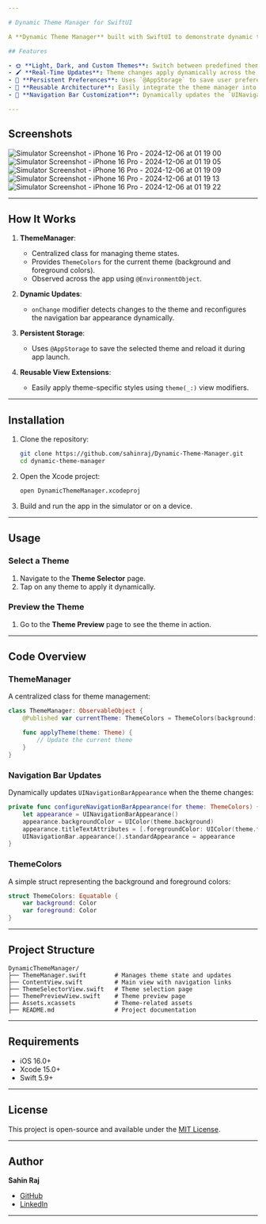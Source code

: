 ```yaml
---

# Dynamic Theme Manager for SwiftUI

A **Dynamic Theme Manager** built with SwiftUI to demonstrate dynamic theming, persistent user preferences, and a clean, reusable architecture. This project is designed for iOS developers to showcase skills in state management, theming, and SwiftUI.

## Features

- 🌞 **Light, Dark, and Custom Themes**: Switch between predefined themes with ease.
- 🖌️ **Real-Time Updates**: Theme changes apply dynamically across the app, including the navigation bar.
- 💾 **Persistent Preferences**: Uses `@AppStorage` to save user preferences across app launches.
- 📱 **Reusable Architecture**: Easily integrate the theme manager into other SwiftUI projects.
- 🎨 **Navigation Bar Customization**: Dynamically updates the `UINavigationBar` appearance.

---
```


## Screenshots
![Simulator Screenshot - iPhone 16 Pro - 2024-12-06 at 01 19 00](https://github.com/user-attachments/assets/f4f39121-b19b-4bb5-974a-cc53ef84a59a)
![Simulator Screenshot - iPhone 16 Pro - 2024-12-06 at 01 19 05](https://github.com/user-attachments/assets/1c213df3-e88f-489a-9219-cc3313db6063)
![Simulator Screenshot - iPhone 16 Pro - 2024-12-06 at 01 19 09](https://github.com/user-attachments/assets/d83ad37f-8816-40f6-81c4-59b548b4c61f)
![Simulator Screenshot - iPhone 16 Pro - 2024-12-06 at 01 19 13](https://github.com/user-attachments/assets/56589949-10f5-4247-b5ec-a43b31478079)
![Simulator Screenshot - iPhone 16 Pro - 2024-12-06 at 01 19 22](https://github.com/user-attachments/assets/da5835d3-660f-4c8e-95d8-2944219644e6)


---

## How It Works

1. **ThemeManager**:
   - Centralized class for managing theme states.
   - Provides `ThemeColors` for the current theme (background and foreground colors).
   - Observed across the app using `@EnvironmentObject`.

2. **Dynamic Updates**:
   - `onChange` modifier detects changes to the theme and reconfigures the navigation bar appearance dynamically.

3. **Persistent Storage**:
   - Uses `@AppStorage` to save the selected theme and reload it during app launch.

4. **Reusable View Extensions**:
   - Easily apply theme-specific styles using `theme(_:)` view modifiers.

---

## Installation

1. Clone the repository:
   ```bash
   git clone https://github.com/sahinraj/Dynamic-Theme-Manager.git
   cd dynamic-theme-manager
   ```

2. Open the Xcode project:
   ```bash
   open DynamicThemeManager.xcodeproj
   ```

3. Build and run the app in the simulator or on a device.

---

## Usage

### Select a Theme
1. Navigate to the **Theme Selector** page.
2. Tap on any theme to apply it dynamically.

### Preview the Theme
1. Go to the **Theme Preview** page to see the theme in action.

---

## Code Overview

### ThemeManager

A centralized class for theme management:

```swift
class ThemeManager: ObservableObject {
    @Published var currentTheme: ThemeColors = ThemeColors(background: .white, foreground: .black)

    func applyTheme(theme: Theme) {
        // Update the current theme
    }
}
```

### Navigation Bar Updates

Dynamically updates `UINavigationBarAppearance` when the theme changes:

```swift
private func configureNavigationBarAppearance(for theme: ThemeColors) {
    let appearance = UINavigationBarAppearance()
    appearance.backgroundColor = UIColor(theme.background)
    appearance.titleTextAttributes = [.foregroundColor: UIColor(theme.foreground)]
    UINavigationBar.appearance().standardAppearance = appearance
}
```

### ThemeColors

A simple struct representing the background and foreground colors:

```swift
struct ThemeColors: Equatable {
    var background: Color
    var foreground: Color
}
```

---

## Project Structure

```
DynamicThemeManager/
├── ThemeManager.swift        # Manages theme state and updates
├── ContentView.swift         # Main view with navigation links
├── ThemeSelectorView.swift   # Theme selection page
├── ThemePreviewView.swift    # Theme preview page
├── Assets.xcassets           # Theme-related assets
├── README.md                 # Project documentation
```

---

## Requirements

- iOS 16.0+
- Xcode 15.0+
- Swift 5.9+

---

## License

This project is open-source and available under the [MIT License](LICENSE).

---

## Author

**Sahin Raj**  
- [GitHub](https://github.com/sahinraj)  
- [LinkedIn](https://www.linkedin.com/in/sahinraj/)  

---

